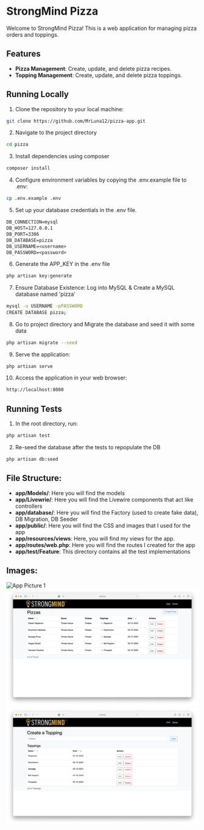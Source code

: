 # StrongMind Pizza

Welcome to StrongMind Pizza! This is a web application for managing pizza orders and toppings.

## Features

- **Pizza Management**: Create, update, and delete pizza recipes.
- **Topping Management**: Create, update, and delete pizza toppings.

## Running Locally

1. Clone the repository to your local machine:
```bash
git clone https://github.com/MrLuna12/pizza-app.git
```

2. Navigate to the project directory
```bash
cd pizza
```
3. Install dependencies using composer
```bash
composer install
```
4. Configure environment variables by copying the .env.example file to .env:
```bash
cp .env.example .env
```
5. Set up your database credentials in the .env file.
```env
DB_CONNECTION=mysql
DB_HOST=127.0.0.1
DB_PORT=3306
DB_DATABASE=pizza
DB_USERNAME=<username>
DB_PASSWORD=<password>
```
6. Generate the APP_KEY in the .env file
```bash
php artisan key:generate
```  
7. Ensure Database Existence: Log into MySQL & Create a MySQL database named 'pizza'
```bash
mysql -u USERNAME -pPASSWORD
CREATE DATABASE pizza;
```
8. Go to project directory and Migrate the database and seed it with some data
```bash
php artisan migrate --seed
```
9. Serve the application:
```bash
php artisan serve
```
10. Access the application in your web browser:
```bash
http://localhost:8000
```
## Running Tests
1. In the root directory, run:
```bash
php artisan test
```
2. Re-seed the database after the tests to repopulate the DB
```bash
php artisan db:seed
```
## File Structure:
- **app/Models/**: Here you will find the models
- **app/Livewrie/**: Here you will find the Livewire components that act like controllers
- **app/database/**: Here you will find the Factory (used to create fake data), DB Migration, DB Seeder
- **app/public/**: Here you will find the CSS and images that I used for the app
- **app/resources/views**: Here, you will find my views for the app.
- **app/routes/web.php**: Here you will find the routes I created for the app
- **app/test/Feature**: This directory contains all the test implementations

## Images:
![App Picture 1](images/1-pic.png)
![App Picture 2](images/2-pic.png)
![App Picture 3](images/3-pic.png)

